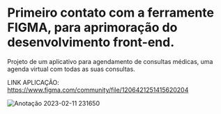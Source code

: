# Primeiro contato com a ferramente FIGMA, para aprimoração do desenvolvimento front-end.
Projeto de um aplicativo para agendamento de consultas médicas, uma agenda virtual com todas as suas consultas.

LINK APLICAÇÃO:
https://www.figma.com/community/file/1206421251415620204


![Anotação 2023-02-11 231650](https://user-images.githubusercontent.com/61170444/218289388-9099fa98-9ec6-4695-89c7-d262ae6ac795.png)


